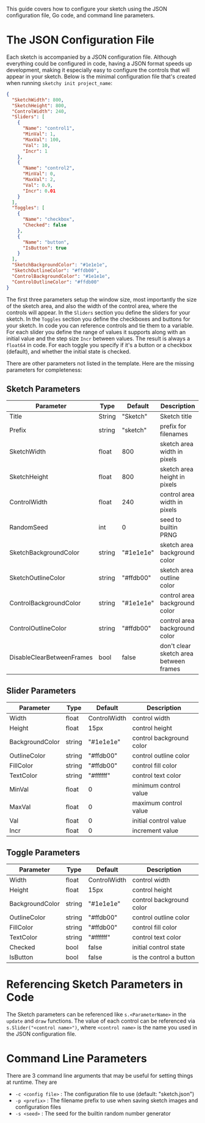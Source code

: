 This guide covers how to configure your sketch using the JSON configuration file, Go code, and command line parameters.

# The JSON Configuration File

Each sketch is accompanied by a JSON configuration file. Although everything could be configured in code, having a JSON format speeds up development, making it especially easy to configure the controls that will appear in your sketch. Below is the minimal configuration file that's created when running `sketchy init project_name`:
```json
{
  "SketchWidth": 800,
  "SketchHeight": 800,
  "ControlWidth": 240,
  "Sliders": [
    {
      "Name": "control1",
      "MinVal": 1,
      "MaxVal": 100,
      "Val": 10,
      "Incr": 1
    },
    {
      "Name": "control2",
      "MinVal": 0,
      "MaxVal": 2,
      "Val": 0.9,
      "Incr": 0.01
    }
  ],
  "Toggles": [
    {
      "Name": "checkbox",
      "Checked": false
    },
    {
      "Name": "button",
      "IsButton": true
    }
  ],
  "SketchBackgroundColor": "#1e1e1e",
  "SketchOutlineColor": "#ffdb00",
  "ControlBackgroundColor": "#1e1e1e",
  "ControlOutlineColor": "#ffdb00"
}
```
The first three parameters setup the window size, most importantly the size of the sketch area, and also the width of
the control area, where the controls will appear. In the `Sliders` section you define the sliders for your sketch. In 
the `Toggles` section you define the checkboxes and buttons for your sketch. In code you can reference controls and tie 
them to a variable. For each slider you define the range of values it supports along with an initial value and the step
size `Incr` between values. The result is always a `float64` in code. For each toggle you specify if it's a button
or a checkbox (default), and whether the initial state is checked.

There are other parameters not listed in the template. Here are the missing parameters for completeness:

## Sketch Parameters
| Parameter                 | Type   | Default   | Description                            |
|---------------------------|--------|-----------|----------------------------------------|
| Title                     | String | "Sketch"  | Sketch title                           |
| Prefix                    | string | "sketch"  | prefix for filenames                   |
| SketchWidth               | float  | 800       | sketch area width in pixels            |
| SketchHeight              | float  | 800       | sketch area height in pixels           |
| ControlWidth              | float  | 240       | control area width in pixels           |
| RandomSeed                | int    | 0         | seed to builtin PRNG                   |
| SketchBackgroundColor     | string | "#1e1e1e" | sketch area background color           |
| SketchOutlineColor        | string | "#ffdb00" | sketch area outline color              |
| ControlBackgroundColor    | string | "#1e1e1e" | control area background color          |
| ControlOutlineColor       | string | "#ffdb00" | control area background color          |
| DisableClearBetweenFrames | bool   | false     | don't clear sketch area between frames |

## Slider Parameters
| Parameter       | Type   | Default      | Description              |
|-----------------|--------|--------------|--------------------------|
| Width           | float  | ControlWidth | control width            |
| Height          | float  | 15px         | control height           |
| BackgroundColor | string | "#1e1e1e"    | control background color |
| OutlineColor    | string | "#ffdb00"    | control outline color    |
| FillColor       | string | "#ffdb00"    | control fill color       |
| TextColor       | string | "#ffffff"    | control text color       |
| MinVal          | float  | 0            | minimum control value    |
| MaxVal          | float  | 0            | maximum control value    |
| Val             | float  | 0            | initial control value    | 
| Incr            | float  | 0            | increment value          |

## Toggle Parameters
| Parameter       | Type   | Default      | Description              |
|-----------------|--------|--------------|--------------------------|
| Width           | float  | ControlWidth | control width            |
| Height          | float  | 15px         | control height           |
| BackgroundColor | string | "#1e1e1e"    | control background color |
| OutlineColor    | string | "#ffdb00"    | control outline color    |
| FillColor       | string | "#ffdb00"    | control fill color       |
| TextColor       | string | "#ffffff"    | control text color       |
 | Checked         | bool   | false        | initial control state    |
| IsButton        | bool   | false        | is the control a button  |
# Referencing Sketch Parameters in Code

The Sketch parameters can be referenced like `s.<ParameterName>` in the `update` and `draw` functions. The value of each control can be referenced via `s.Slider("<control name>")`, where `<control name>` is the name you used in the JSON configuration file.


# Command Line Parameters

There are 3 command line arguments that may be useful for setting things at runtime. They are
- `-c <config file>` : The configuration file to use (default: "sketch.json")
- `-p <prefix>` : The filename prefix to use when saving sketch images and configuration files
- `-s <seed>` : The seed for the builtin random number generator